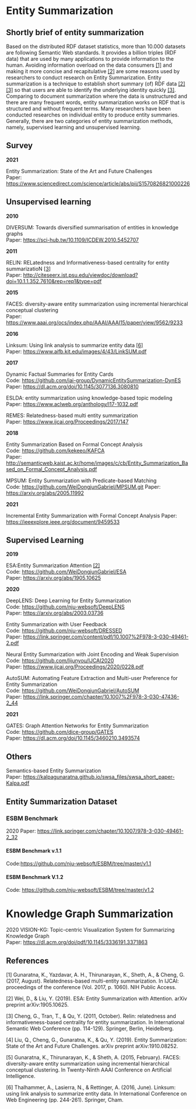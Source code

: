 # Entity Summarization

## Shortly brief of entity summarization

Based on the distributed RDF dataset statistics, more than 10.000 datasets are following Semantic Web standards. 
It provides a billion triples (RDF data) that are used by many applications to provide information to the human. 
Avoiding information overload on the data consumers [[1]](#1) and making it more concise and recapitulative [[2]](#2) are some reasons used by researchers to conduct research on Entity Summarization. 
Entity summarization is a technique to establish short summary (of) RDF data [[2]](#2)[[3]](#3) so that users are able to identify the underlying identity quickly [[3]](#3). 
Comparing to document summarization where the data is unstructured and there are many frequent words, entity summarization works on RDF that is structured and without frequent terms. 
Many researchers have been conducted researches on individual entity to produce entity summaries. Generally, there are two categories of entity summarization methods, namely, supervised learning and unsupervised learning. 

## Survey
**2021**

Entity Summarization: State of the Art and Future Challenges \
Paper: https://www.sciencedirect.com/science/article/abs/pii/S1570826821000226

## Unsupervised learning

**2010**

DIVERSUM: Towards diversified summarisation of entities in knowledge graphs \
Paper: https://sci-hub.tw/10.1109/ICDEW.2010.5452707

**2011**

RELIN: RELatedness and Informativeness-based centrality for entity summarizatioN [[3]](#3) \
Paper: http://citeseerx.ist.psu.edu/viewdoc/download?doi=10.1.1.352.7610&rep=rep1&type=pdf

**2015**

FACES: diversity-aware entity summarization using incremental hierarchical conceptual clustering \
Paper: https://www.aaai.org/ocs/index.php/AAAI/AAAI15/paper/view/9562/9233

**2016**

Linksum: Using link analysis to summarize entity data [[6]](#6) \
Paper: https://www.aifb.kit.edu/images/4/43/LinkSUM.pdf

**2017**

Dynamic Factual Summaries for Entity Cards \
Code: https://github.com/iai-group/DynamicEntitySummarization-DynES \
Paper: https://dl.acm.org/doi/10.1145/3077136.3080810

ESLDA: entity summarization using knowledge-based topic modeling \
Paper: https://www.aclweb.org/anthology/I17-1032.pdf

REMES: Relatedness-based multi entity summarization \
Paper: https://www.ijcai.org/Proceedings/2017/147

**2018**

Entity Summarization Based on Formal Concept Analysis \
Code: https://github.com/kekeeo/KAFCA \
Paper: http://semanticweb.kaist.ac.kr/home/images/c/cb/Entity_Summarization_Based_on_Formal_Concept_Analysis.pdf

MPSUM: Entity Summarization with Predicate-based Matching \
Code: https://github.com/WeiDongjunGabriel/MPSUM.git
Paper: https://arxiv.org/abs/2005.11992

**2021**

Incremental Entity Summarization with Formal Concept Analysis
Paper: https://ieeexplore.ieee.org/document/9459533

## Supervised Learning
**2019**

ESA:Entity Summarization Attention [[2]](#2) \
Code: https://github.com/WeiDongjunGabriel/ESA \
Paper: https://arxiv.org/abs/1905.10625 

**2020**

DeepLENS: Deep Learning for Entity Summarization \
Code: https://github.com/nju-websoft/DeepLENS \
Paper: https://arxiv.org/abs/2003.03736

Entity Summarization with User Feedback \
Code: https://github.com/nju-websoft/DRESSED \
Paper: https://link.springer.com/content/pdf/10.1007%2F978-3-030-49461-2.pdf

Neural Entity Summarization with Joint Encoding and Weak Supervision \
Code: https://github.com/lijunyou/IJCAI2020 \
Paper: https://www.ijcai.org/Proceedings/2020/0228.pdf

AutoSUM: Automating Feature Extraction and Multi-user Preference for Entity Summarization \
Code: https://github.com/WeiDongjunGabriel/AutoSUM \
Paper: https://link.springer.com/chapter/10.1007%2F978-3-030-47436-2_44

**2021**

GATES: Graph Attention Networks for Entity Summarization \
Code: https://github.com/dice-group/GATES \
Paper: https://dl.acm.org/doi/10.1145/3460210.3493574

## Others 
Semantics-based Entity Summarization \
Paper: https://kalpagunaratna.github.io/swsa_files/swsa_short_paper-Kalpa.pdf

## Entity Summarization Dataset

### ESBM Benchmark 
2020
Paper: https://link.springer.com/chapter/10.1007/978-3-030-49461-2_32

#### ESBM Benchmark v.1.1
Code:https://github.com/nju-websoft/ESBM/tree/master/v1.1

#### ESBM Benchmark V.1.2
Code: https://github.com/nju-websoft/ESBM/tree/master/v1.2


# Knowledge Graph Summarization

2020
VISION-KG: Topic-centric Visualization System for Summarizing Knowledge Graph \
Paper: https://dl.acm.org/doi/pdf/10.1145/3336191.3371863


## References

<a id="1">[1]</a> 
Gunaratna, K., Yazdavar, A. H., Thirunarayan, K., Sheth, A., & Cheng, G. (2017, August). 
Relatedness-based multi-entity summarization. 
In IJCAI: proceedings of the conference (Vol. 2017, p. 1060). NIH Public Access.

<a id="2">[2]</a> 
Wei, D., & Liu, Y. (2019).
ESA: Entity Summarization with Attention.
arXiv preprint arXiv:1905.10625.

<a id="3">[3]</a> 
Cheng, G., Tran, T., & Qu, Y. (2011, October).
Relin: relatedness and informativeness-based centrality for entity summarization.
In International Semantic Web Conference (pp. 114-129). Springer, Berlin, Heidelberg.

<a id="4">[4]</a> 
Liu, Q., Cheng, G., Gunaratna, K., & Qu, Y. (2019).
Entity Summarization: State of the Art and Future Challenges.
arXiv preprint arXiv:1910.08252.

<a id="5">[5]</a> 
Gunaratna, K., Thirunarayan, K., & Sheth, A. (2015, February).
FACES: diversity-aware entity summarization using incremental hierarchical conceptual clustering.
In Twenty-Ninth AAAI Conference on Artificial Intelligence.

<a id="6">[6]</a> 
Thalhammer, A., Lasierra, N., & Rettinger, A. (2016, June).
Linksum: using link analysis to summarize entity data.
In International Conference on Web Engineering (pp. 244-261). Springer, Cham.


